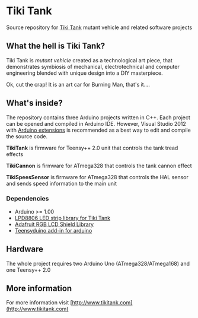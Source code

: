 Tiki Tank
=========

Source repository for [Tiki Tank](http://www.tikitank.com) mutant vehicle and related software projects

What the hell is Tiki Tank?
---------------------------

Tiki Tank is *mutant vehicle* created as a technological art piece, that demonstrates symbiosis of mechanical, electrotechnical and computer engineering blended with unique design into a DIY masterpiece.

Ok, cut the crap! It is an art car for Burning Man, that's it....


What's inside?
--------------

The repository contains three Arduino projects written in C++. Each project can be opened and compiled in Arduino IDE. However, Visual Studio 2012 with [Arduino extensions](http://www.visualmicro.com/) is recommended as a best way to edit and compile the source code. 

**TikiTank** is firmware for Teensy++ 2.0 unit that controls the tank tread effects

**TikiCannon** is firmware for ATmega328 that controls the tank cannon effect

**TikiSpeesSensor** is firmware for ATmega328 that controls the HAL sensor and sends speed information to the main unit


### Dependencies ###

- Arduino >= 1.00
- [LPD8806 LED strip library for Tiki Tank](https://github.com/pbansky/LPD8806)
- [Adafruit RGB LCD Shield Library](Adafruit-RGB-LCD-Shield-Library)
- [Teensyduino add-in for arduino](https://www.pjrc.com/teensy/teensyduino.html)


Hardware
--------

The whole project requires two Arduino Uno (ATmega328/ATmega168) and one Teensy++ 2.0


More information
----------------

For more information visit [http://www.tikitank.com](http://www.tikitank.com)
